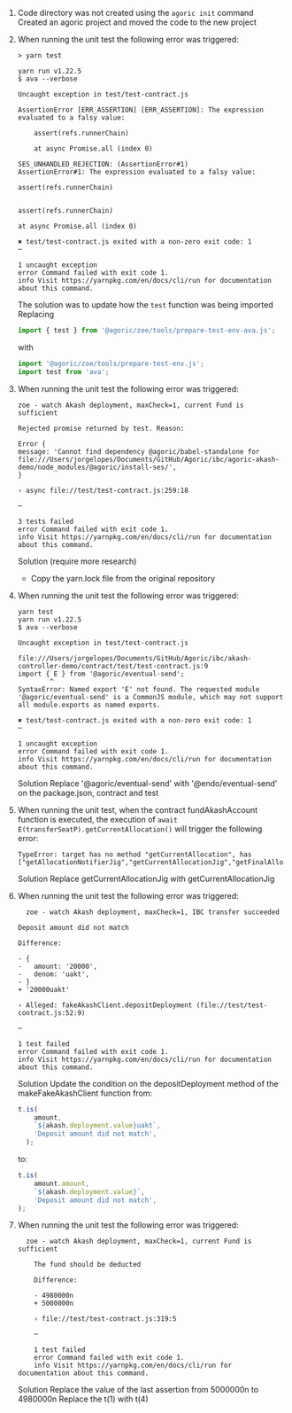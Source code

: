 1. Code directory was not created using the `agoric init` command
    Created an agoric project and moved the code to the new project

2. When running the unit test the following error was triggered:
    ```
    > yarn test

    yarn run v1.22.5
    $ ava --verbose

    Uncaught exception in test/test-contract.js

    AssertionError [ERR_ASSERTION] [ERR_ASSERTION]: The expression evaluated to a falsy value:

        assert(refs.runnerChain)

        at async Promise.all (index 0)

    SES_UNHANDLED_REJECTION: (AssertionError#1)
    AssertionError#1: The expression evaluated to a falsy value:

    assert(refs.runnerChain)


    assert(refs.runnerChain)

    at async Promise.all (index 0)

    ✖ test/test-contract.js exited with a non-zero exit code: 1
    ─

    1 uncaught exception
    error Command failed with exit code 1.
    info Visit https://yarnpkg.com/en/docs/cli/run for documentation about this command.
    ```

    The solution was to update how the `test` function was being imported
    Replacing 
    ```js
    import { test } from '@agoric/zoe/tools/prepare-test-env-ava.js';
    ```
    with
    ```js
    import '@agoric/zoe/tools/prepare-test-env.js';
    import test from 'ava';
    ```

3. When running the unit test the following error was triggered:
    ```
    zoe - watch Akash deployment, maxCheck=1, current Fund is sufficient

    Rejected promise returned by test. Reason:

    Error {
    message: 'Cannot find dependency @agoric/babel-standalone for file:///Users/jorgelopes/Documents/GitHub/Agoric/ibc/agoric-akash-demo/node_modules/@agoric/install-ses/',
    }

    › async file://test/test-contract.js:259:18

    ─

    3 tests failed
    error Command failed with exit code 1.
    info Visit https://yarnpkg.com/en/docs/cli/run for documentation about this command.
    ```

    Solution (require more research)
    - Copy the yarn.lock file from the original repository

4. When running the unit test the following error was triggered:
    ```
    yarn test
    yarn run v1.22.5
    $ ava --verbose

    Uncaught exception in test/test-contract.js

    file:///Users/jorgelopes/Documents/GitHub/Agoric/ibc/akash-controller-demo/contract/test/test-contract.js:9
    import { E } from '@agoric/eventual-send';
            ^
    SyntaxError: Named export 'E' not found. The requested module '@agoric/eventual-send' is a CommonJS module, which may not support all module.exports as named exports.

    ✖ test/test-contract.js exited with a non-zero exit code: 1
    ─

    1 uncaught exception
    error Command failed with exit code 1.
    info Visit https://yarnpkg.com/en/docs/cli/run for documentation about this command.
    ```

    Solution
    Replace '@agoric/eventual-send' with '@endo/eventual-send' on the package.json, contract and test

5. When running the unit test, when the contract fundAkashAccount function is executed, the execution of `await E(transferSeatP).getCurrentAllocation()` will trigger the following error:
    ```
    TypeError: target has no method "getCurrentAllocation", has ["getAllocationNotifierJig","getCurrentAllocationJig","getFinalAllocation","getOfferResult","getPayout","getPayouts","getProposal","hasExited","numWantsSatisfied","tryExit"]
    ```

    Solution
    Replace getCurrentAllocationJig with getCurrentAllocationJig

6. When running the unit test the following error was triggered:
    ```
      zoe - watch Akash deployment, maxCheck=1, IBC transfer succeeded

    Deposit amount did not match

    Difference:

    - {
    -   amount: '20000',
    -   denom: 'uakt',
    - }
    + '20000uakt'

    › Alleged: fakeAkashClient.depositDeployment (file://test/test-contract.js:52:9)

    ─

    1 test failed
    error Command failed with exit code 1.
    info Visit https://yarnpkg.com/en/docs/cli/run for documentation about this command.
    ```

    Solution
    Update the condition on the depositDeployment method of the makeFakeAkashClient function 
    from:
    ```js
    t.is(
        amount,
        `${akash.deployment.value}uakt`,
        'Deposit amount did not match',
      );
    ```

    to:
    ```js
    t.is(
        amount.amount,
        `${akash.deployment.value}`,
        'Deposit amount did not match',
    );
    ```

7. When running the unit test the following error was triggered:
    ```
      zoe - watch Akash deployment, maxCheck=1, current Fund is sufficient

        The fund should be deducted

        Difference:

        - 4980000n
        + 5000000n

        › file://test/test-contract.js:319:5

        ─

        1 test failed
        error Command failed with exit code 1.
        info Visit https://yarnpkg.com/en/docs/cli/run for documentation about this command.
    ```

    Solution
    Replace the value of the last assertion from 5000000n to 4980000n
    Replace the t(1) with t(4)